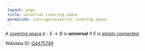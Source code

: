 ```yaml
---
 layout: page
 title: universal covering space
 permalink: /chicago/universal_covering_space
---
```

A [covering space](https://mathgloss.github.io/MathGloss/covering_space) $p:E\to B$ is **universal** if $E$ is [simply connected](https://mathgloss.github.io/MathGloss/simply_connected).

Wikidata ID: [Q4475749](https://www.wikidata.org/wiki/Q4475749)